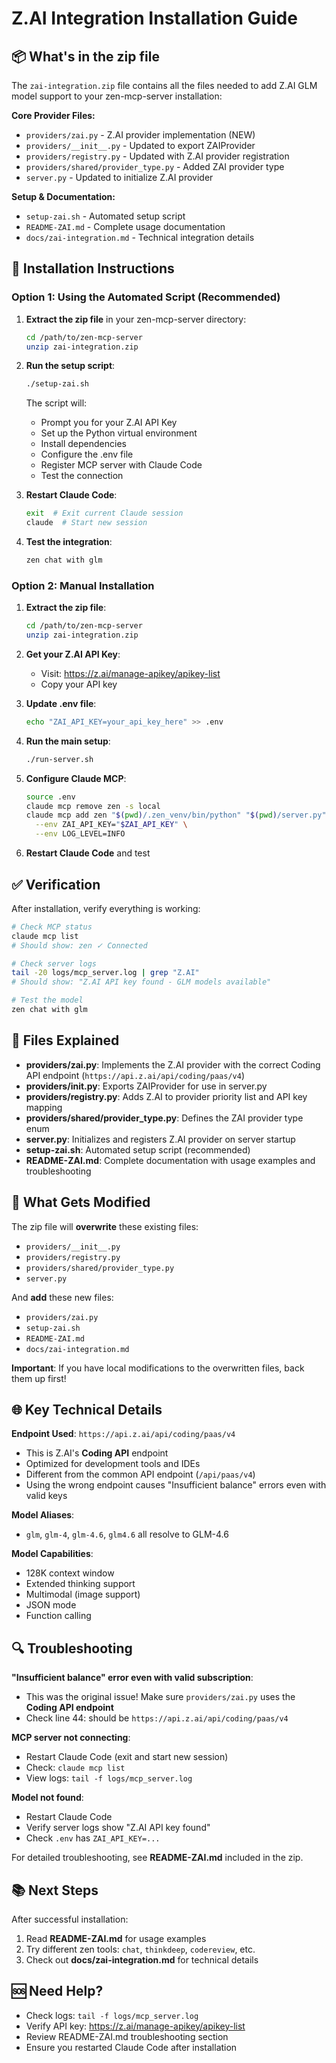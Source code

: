 # Z.AI Integration Installation Guide

## 📦 What's in the zip file

The `zai-integration.zip` file contains all the files needed to add Z.AI GLM model support to your zen-mcp-server installation:

**Core Provider Files:**
- `providers/zai.py` - Z.AI provider implementation (NEW)
- `providers/__init__.py` - Updated to export ZAIProvider
- `providers/registry.py` - Updated with Z.AI provider registration
- `providers/shared/provider_type.py` - Added ZAI provider type
- `server.py` - Updated to initialize Z.AI provider

**Setup & Documentation:**
- `setup-zai.sh` - Automated setup script
- `README-ZAI.md` - Complete usage documentation
- `docs/zai-integration.md` - Technical integration details

## 🚀 Installation Instructions

### Option 1: Using the Automated Script (Recommended)

1. **Extract the zip file** in your zen-mcp-server directory:
   ```bash
   cd /path/to/zen-mcp-server
   unzip zai-integration.zip
   ```

2. **Run the setup script**:
   ```bash
   ./setup-zai.sh
   ```

   The script will:
   - Prompt you for your Z.AI API Key
   - Set up the Python virtual environment
   - Install dependencies
   - Configure the .env file
   - Register MCP server with Claude Code
   - Test the connection

3. **Restart Claude Code**:
   ```bash
   exit  # Exit current Claude session
   claude  # Start new session
   ```

4. **Test the integration**:
   ```bash
   zen chat with glm
   ```

### Option 2: Manual Installation

1. **Extract the zip file**:
   ```bash
   cd /path/to/zen-mcp-server
   unzip zai-integration.zip
   ```

2. **Get your Z.AI API Key**:
   - Visit: https://z.ai/manage-apikey/apikey-list
   - Copy your API key

3. **Update .env file**:
   ```bash
   echo "ZAI_API_KEY=your_api_key_here" >> .env
   ```

4. **Run the main setup**:
   ```bash
   ./run-server.sh
   ```

5. **Configure Claude MCP**:
   ```bash
   source .env
   claude mcp remove zen -s local
   claude mcp add zen "$(pwd)/.zen_venv/bin/python" "$(pwd)/server.py" \
     --env ZAI_API_KEY="$ZAI_API_KEY" \
     --env LOG_LEVEL=INFO
   ```

6. **Restart Claude Code** and test

## ✅ Verification

After installation, verify everything is working:

```bash
# Check MCP status
claude mcp list
# Should show: zen ✓ Connected

# Check server logs
tail -20 logs/mcp_server.log | grep "Z.AI"
# Should show: "Z.AI API key found - GLM models available"

# Test the model
zen chat with glm
```

## 📄 Files Explained

- **providers/zai.py**: Implements the Z.AI provider with the correct Coding API endpoint (`https://api.z.ai/api/coding/paas/v4`)
- **providers/__init__.py**: Exports ZAIProvider for use in server.py
- **providers/registry.py**: Adds Z.AI to provider priority list and API key mapping
- **providers/shared/provider_type.py**: Defines the ZAI provider type enum
- **server.py**: Initializes and registers Z.AI provider on server startup
- **setup-zai.sh**: Automated setup script (recommended)
- **README-ZAI.md**: Complete documentation with usage examples and troubleshooting

## 🔧 What Gets Modified

The zip file will **overwrite** these existing files:
- `providers/__init__.py`
- `providers/registry.py`
- `providers/shared/provider_type.py`
- `server.py`

And **add** these new files:
- `providers/zai.py`
- `setup-zai.sh`
- `README-ZAI.md`
- `docs/zai-integration.md`

**Important**: If you have local modifications to the overwritten files, back them up first!

## 🌐 Key Technical Details

**Endpoint Used**: `https://api.z.ai/api/coding/paas/v4`
- This is Z.AI's **Coding API** endpoint
- Optimized for development tools and IDEs
- Different from the common API endpoint (`/api/paas/v4`)
- Using the wrong endpoint causes "Insufficient balance" errors even with valid keys

**Model Aliases**:
- `glm`, `glm-4`, `glm-4.6`, `glm4.6` all resolve to GLM-4.6

**Model Capabilities**:
- 128K context window
- Extended thinking support
- Multimodal (image support)
- JSON mode
- Function calling

## 🔍 Troubleshooting

**"Insufficient balance" error even with valid subscription**:
- This was the original issue! Make sure `providers/zai.py` uses the **Coding API endpoint**
- Check line 44: should be `https://api.z.ai/api/coding/paas/v4`

**MCP server not connecting**:
- Restart Claude Code (exit and start new session)
- Check: `claude mcp list`
- View logs: `tail -f logs/mcp_server.log`

**Model not found**:
- Restart Claude Code
- Verify server logs show "Z.AI API key found"
- Check `.env` has `ZAI_API_KEY=...`

For detailed troubleshooting, see **README-ZAI.md** included in the zip.

## 📚 Next Steps

After successful installation:

1. Read **README-ZAI.md** for usage examples
2. Try different zen tools: `chat`, `thinkdeep`, `codereview`, etc.
3. Check out **docs/zai-integration.md** for technical details

## 🆘 Need Help?

- Check logs: `tail -f logs/mcp_server.log`
- Verify API key: https://z.ai/manage-apikey/apikey-list
- Review README-ZAI.md troubleshooting section
- Ensure you restarted Claude Code after installation
